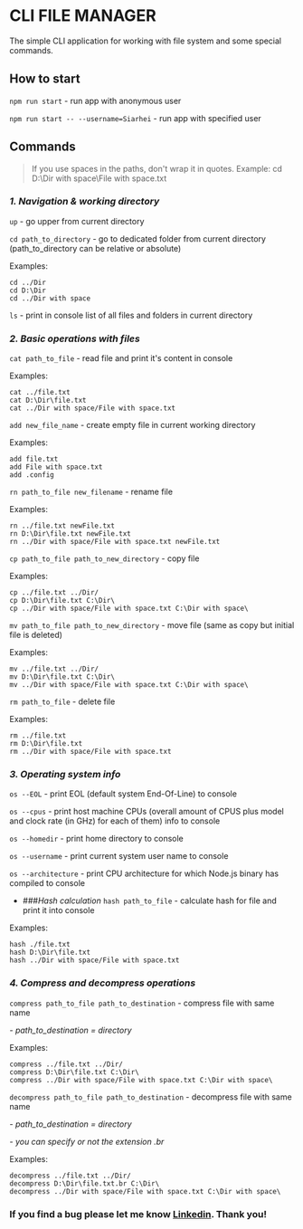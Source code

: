 # CLI FILE MANAGER
The simple CLI application for working with file system and some special commands.

## How to start
`npm run start` - run app with anonymous user

`npm run start -- --username=Siarhei` - run app with specified user

## Commands
> If you use spaces in the paths, don't wrap it in quotes. Example: cd D:\Dir with space\File with space.txt

### _*1. Navigation & working directory*_
`up` - go upper from current directory

`cd path_to_directory` - go to dedicated folder from current directory (path_to_directory can be relative or absolute)

Examples:
```
cd ../Dir
cd D:\Dir
cd ../Dir with space
```

`ls` - print in console list of all files and folders in current directory

### _*2. Basic operations with files*_

`cat path_to_file` - read file and print it's content in console

Examples: 
```
cat ../file.txt
cat D:\Dir\file.txt
cat ../Dir with space/File with space.txt
```

`add new_file_name` - create empty file in current working directory

Examples:
```
add file.txt
add File with space.txt
add .config
```

`rn path_to_file new_filename` - rename file

Examples:
```
rn ../file.txt newFile.txt
rn D:\Dir\file.txt newFile.txt
rn ../Dir with space/File with space.txt newFile.txt
```

`cp path_to_file path_to_new_directory` - copy file

Examples:
```
cp ../file.txt ../Dir/
cp D:\Dir\file.txt C:\Dir\
cp ../Dir with space/File with space.txt C:\Dir with space\
```

`mv path_to_file path_to_new_directory` - move file (same as copy but initial file is deleted)

Examples:
```
mv ../file.txt ../Dir/
mv D:\Dir\file.txt C:\Dir\
mv ../Dir with space/File with space.txt C:\Dir with space\
```

`rm path_to_file` - delete file

Examples:
```
rm ../file.txt
rm D:\Dir\file.txt
rm ../Dir with space/File with space.txt
```

### _*3. Operating system info*_
`os --EOL` - print EOL (default system End-Of-Line) to console

`os --cpus` - print host machine CPUs (overall amount of CPUS plus model and clock rate (in GHz) for each of them) info to console

`os --homedir` - print home directory to console

`os --username` - print current system user name to console

`os --architecture` - print CPU architecture for which Node.js binary has compiled to console

- ###_*Hash calculation*_
`hash path_to_file` - calculate hash for file and print it into console

Examples:
```
hash ./file.txt
hash D:\Dir\file.txt
hash ../Dir with space/File with space.txt
```

### _*4. Compress and decompress operations*_
`compress path_to_file path_to_destination` - compress file with same name

_- path_to_destination = directory_

Examples:
```
compress ../file.txt ../Dir/
compress D:\Dir\file.txt C:\Dir\
compress ../Dir with space/File with space.txt C:\Dir with space\
```

`decompress path_to_file path_to_destination` - decompress file with same name

_- path_to_destination = directory_

_- you can specify or not the extension .br_

Examples:
```
decompress ../file.txt ../Dir/
decompress D:\Dir\file.txt.br C:\Dir\
decompress ../Dir with space/File with space.txt C:\Dir with space\
```

### If you find a bug please let me know [Linkedin](https://www.linkedin.com/in/sergey-sudakov-dev/). Thank you!